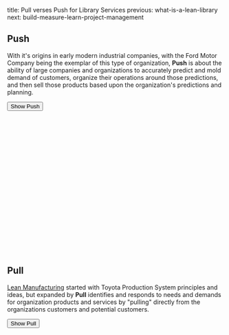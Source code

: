 title: Pull verses Push for Library Services
previous: what-is-a-lean-library
next: build-measure-learn-project-management

## Push 
With it's origins in early modern industrial companies, with the Ford Motor Company 
being the exemplar of this type of organization, **Push** is about the ability of 
large companies and organizations to accurately predict and mold demand of 
customers, organize their operations around those predictions, and then sell those
products based upon the organization's predictions and planning. 

<button onclick="pushAnimation()">Show Push <i class="fa fa-film"></i></button>

<svg id="animate-push" width=800 height=500></svg>


## Pull
[Lean Manufacturing](https://en.wikipedia.org/wiki/Lean_manufacturing)
started with Toyota Production System principles and ideas, but expanded by 
**Pull** identifies and responds to needs and demands for organization products 
and services by "pulling" directly from the organizations customers and potential 
customers. 

<button onclick="pullAnimation()">Show Pull <i class="fa fa-film"></i></button>


<svg id="animate-pull" width=800 height=500></svg>


